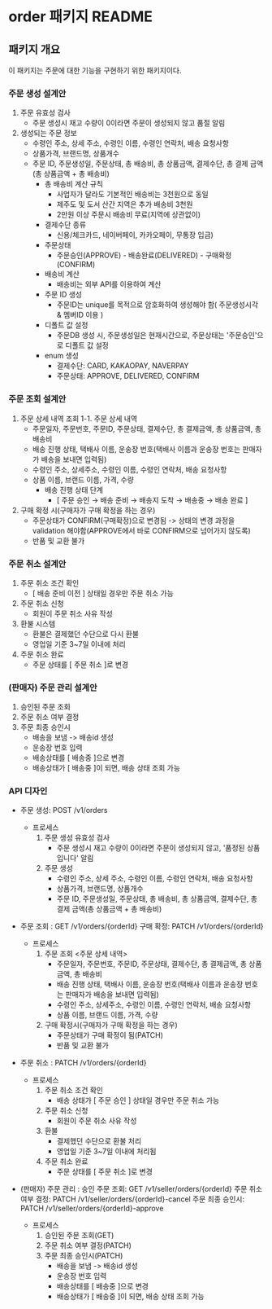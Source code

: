 # order 패키지 README

## 패키지 개요

이 패키지는 주문에 대한 기능을 구현하기 위한 패키지이다.

### 주문 생성 설계안

1. 주문 유효성 검사
    - 주문 생성시 재고 수량이 0이라면 주문이 생성되지 않고 품절 알림
2. 생성되는 주문 정보
    - 수령인 주소, 상세 주소, 수령인 이름, 수령인 연락처, 배송 요청사항
    - 상품가격, 브랜드명, 상품개수
    - 주문 ID, 주문생성일, 주문상태, 총 배송비, 총 상품금액, 결제수단, 총 결제 금액(총 상품금액 + 총 배송비)
        * 총 배송비 계산 규칙
            - 사업자가 달라도 기본적인 배송비는 3천원으로 동일
            - 제주도 및 도서 산간 지역은 추가 배송비 3천원
            - 2만원 이상 주문시 배송비 무료(지역에 상관없이)
        * 결제수단 종류
            - 신용/체크카드, 네이버페이, 카카오페이, 무통장 입금)
        * 주문상태
            - 주문승인(APPROVE) - 배송완료(DELIVERED) - 구매확정(CONFIRM)
        * 배송비 계산
            - 배송비는 외부 API를 이용하여 계산
        * 주문 ID 생성
            - 주문ID는 unique를 목적으로 암호화하여 생성해야 함( 주문생성시각 & 멤버ID 이용 )
        * 디폴트 값 설정
            - 주문DB 생성 시, 주문생성일은 현재시간으로, 주문상태는 '주문승인'으로 디폴트 값 설정
        * enum 생성
            - 결제수단: CARD, KAKAOPAY, NAVERPAY
            - 주문상태: APPROVE, DELIVERED, CONFIRM

### 주문 조회 설계안

1. 주문 상세 내역 조회
   1-1. 주문 상세 내역
    - 주문일자, 주문번호, 주문ID, 주문상태, 결제수단, 총 결제금액, 총 상품금액, 총 배송비
    - 배송 진행 상태, 택배사 이름, 운송장 번호(택배사 이름과 운송장 번호는 판매자가 배송을 보내면 입력됨)
    - 수령인 주소, 상세주소, 수령인 이름, 수령인 연락처, 배송 요청사항
    - 상품 이름, 브랜드 이름, 가격, 수량
        * 배송 진행 상태 단계
            - [ 주문 승인 → 배송 준비 → 배송지 도착 → 배송중 → 배송 완료 ]
2. 구매 확정 시(구매자가 구매 확정을 하는 경우)
    - 주문상태가 CONFIRM(구매확정)으로 변경됨
      -> 상태의 변경 과정을 validation 해야함(APPROVE에서 바로 CONFIRM으로 넘어가지 않도록)
    - 반품 및 교환 불가

### 주문 취소 설계안

1. 주문 취소 조건 확인
    - [ 배송 준비 이전 ] 상태일 경우만 주문 취소 가능
2. 주문 취소 신청
    - 회원이 주문 취소 사유 작성
3. 환불 시스템
    - 환불은 결제했던 수단으로 다시 환불
    - 영업일 기준 3~7일 이내에 처리
4. 주문 취소 완료
    - 주문 상태를 [ 주문 취소 ]로 변경

### (판매자) 주문 관리 설계안

1. 승인된 주문 조회
2. 주문 취소 여부 결정
3. 주문 최종 승인시
    - 배송을 보냄 -> 배송id 생성
    - 운송장 번호 입력
    - 배송상태를 [ 배송중 ]으로 변경
    - 배송상태가 [ 배송중 ]이 되면, 배송 상태 조회 가능

### API 디자인

- 주문 생성: POST /v1/orders
    - 프로세스
        1. 주문 생성 유효성 검사
            - 주문 생성시 재고 수량이 0이라면 주문이 생성되지 않고, '품정된 상품입니다' 알림
        2. 주문 생성
            - 수령인 주소, 상세 주소, 수령인 이름, 수령인 연락처, 배송 요청사항
            - 상품가격, 브랜드명, 상품개수
            - 주문 ID, 주문생성일, 주문상태, 총 배송비, 총 상품금액, 결제수단, 총 결제 금액(총 상품금액 + 총 배송비)

- 주문 조회 : GET /v1/orders/{orderId}
  구매 확정: PATCH /v1/orders/{orderId}
    - 프로세스
        1. 주문 조회
           <주문 상세 내역>
            - 주문일자, 주문번호, 주문ID, 주문상태, 결제수단, 총 결제금액, 총 상품금액, 총 배송비
            - 배송 진행 상태, 택배사 이름, 운송장 번호(택배사 이름과 운송장 번호는 판매자가 배송을 보내면 입력됨)
            - 수령인 주소, 상세주소, 수령인 이름, 수령인 연락처, 배송 요청사항
            - 상품 이름, 브랜드 이름, 가격, 수량
        2. 구매 확정시(구매자가 구매 확정을 하는 경우)
            - 주문상태가 구매 확정이 됨(PATCH)
            - 반품 및 교환 불가

- 주문 취소 : PATCH /v1/orders/{orderId}
    - 프로세스
        1. 주문 취소 조건 확인
            - 배송 상태가 [ 주문 승인 ] 상태일 경우만 주문 취소 가능
        2. 주문 취소 신청
            - 회원이 주문 취소 사유 작성
        3. 환불
            - 결제했던 수단으로 환불 처리
            - 영업일 기준 3~7일 이내에 처리됨
        4. 주문 취소 완료
            - 주문 상태를 [ 주문 취소 ]로 변경

- (판매자) 주문 관리 :
  승인 주문 조회: GET /v1/seller/orders/{orderId}
  주문 취소 여부 결정: PATCH /v1/seller/orders/{orderId}-cancel
  주문 최종 승인시: PATCH /v1/seller/orders/{orderId}-approve
    - 프로세스
        1. 승인된 주문 조회(GET)
        2. 주문 취소 여부 결정(PATCH)
        3. 주문 최종 승인시(PATCH)
            - 배송을 보냄 -> 배송id 생성
            - 운송장 번호 입력
            - 배송상태를 [ 배송중 ]으로 변경
            - 배송상태가 [ 배송중 ]이 되면, 배송 상태 조회 가능